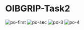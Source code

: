 # OIBGRIP-Task2
![po-first](https://user-images.githubusercontent.com/84002511/166101415-bc4a3b5e-4068-45e7-9af5-01690107e877.png)
![po-sec](https://user-images.githubusercontent.com/84002511/166101428-d7f39f4d-0ae2-48e1-b811-538018f1da7a.png)
![po-3](https://user-images.githubusercontent.com/84002511/166101437-e7acd0bd-dfa2-4cb2-a557-3f06ba8494bc.png)
![po-4](https://user-images.githubusercontent.com/84002511/166101440-02165c8a-a0e2-419e-947a-cb607adce9ab.png)
